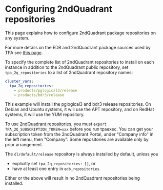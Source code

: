 # Configuring 2ndQuadrant repositories

This page explains how to configure 2ndQuadrant package repositories on
any system.

For more details on the EDB and 2ndQuadrant package sources used by 
TPA see [this page](2q_and_edb_repositories.md).

To specify the complete list of 2ndQuadrant repositories to install on
each instance in addition to the 2ndQuadrant public repository, set
`tpa_2q_repositories` to a list of 2ndQuadrant repository names:

```yaml
cluster_vars:
  tpa_2q_repositories:
    - products/pglogical3/release
    - products/bdr3/release
```

This example will install the pglogical3 and bdr3 release repositories.
On Debian and Ubuntu systems, it will use the APT repository, and on
RedHat systems, it will use the YUM repository.

To use
[2ndQuadrant repositories](https://techsupport.enterprisedb.com/customer_portal/sw/),
you must `export TPA_2Q_SUBSCRIPTION_TOKEN=xxx` before you run
tpaexec. You can get your subscription token from the 2ndQuadrant
Portal, under "Company info" in the left menu, then "Company". Some
repositories are available only by prior arrangement.

The `dl/default/release` repository is always installed by default,
unless you 

- explicitly set `tpa_2q_repositories: []`, or
- have at least one entry in `edb_repositories`.

Either or the above will result in no 2ndQuadrant repositories being installed.

